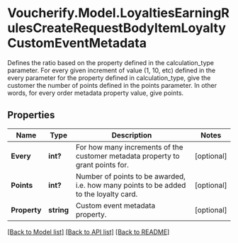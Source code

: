 # Voucherify.Model.LoyaltiesEarningRulesCreateRequestBodyItemLoyaltyCustomEventMetadata
Defines the ratio based on the property defined in the calculation_type parameter. For every given increment of value (1, 10, etc) defined in the every parameter for the property defined in calculation_type, give the customer the number of points defined in the points parameter. In other words, for every order metadata property value, give points.

## Properties

Name | Type | Description | Notes
------------ | ------------- | ------------- | -------------
**Every** | **int?** | For how many increments of the customer metadata property to grant points for. | [optional] 
**Points** | **int?** | Number of points to be awarded, i.e. how many points to be added to the loyalty card. | [optional] 
**Property** | **string** |  Custom event metadata property. | [optional] 

[[Back to Model list]](../README.md#documentation-for-models) [[Back to API list]](../README.md#documentation-for-api-endpoints) [[Back to README]](../README.md)

